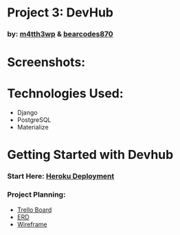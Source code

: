 <h1>Project 3: DevHub</h1>

<h3>by: <a href="https://github.com/m4tth3wp">m4tth3wp</a> & <a href="https://github.com/bearcodes870">bearcodes870</a></h3>

<h1>Screenshots:</h1>

<h1>Technologies Used:</h1>

<ul>
    <li>Django</li>
    <li>PostgreSQL</li>
    <li>Materialize</li>
</ul>

<h1>Getting Started with Devhub</h1>

<h3> 
    Start Here:
    <a href="https://devhubmattbear.herokuapp.com/">Heroku Deployment</a> 
</h3>

<h3>Project Planning:</h3>
<ul>
    <li><a href="https://trello.com/b/OJmvOhoY/sei-34-6-proj-3-development">Trello Board</a></li>
    <li><a href="https://lucid.app/lucidchart/invitations/accept/0f2a3874-39db-4604-ae0d-5c68219eff39">ERD</a></li>
    <li><a href="https://lucid.app/lucidchart/invitations/accept/0626194e-e46b-44bb-9edd-6e297142ef49">Wireframe</a></li>
</ul>